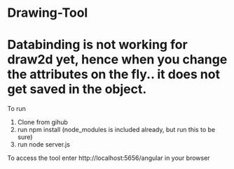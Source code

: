 # Drawing-Tool
# Databinding is not working for draw2d yet, hence when you change the attributes on the fly.. it does not get saved in the object.

To run
1. Clone from gihub
2. run npm install (node_modules is included already, but run this to be sure)
3. run node server.js

To access the tool enter http://localhost:5656/angular in your browser
